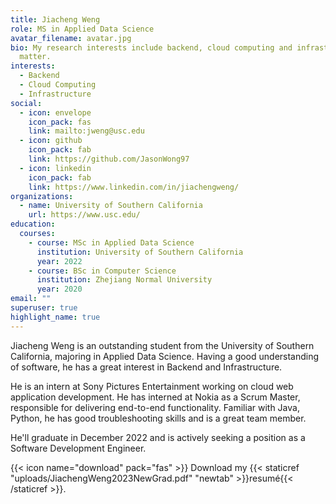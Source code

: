 ```yaml
---
title: Jiacheng Weng
role: MS in Applied Data Science
avatar_filename: avatar.jpg
bio: My research interests include backend, cloud computing and infrastructure
  matter.
interests:
  - Backend
  - Cloud Computing
  - Infrastructure
social:
  - icon: envelope
    icon_pack: fas
    link: mailto:jweng@usc.edu
  - icon: github
    icon_pack: fab
    link: https://github.com/JasonWong97
  - icon: linkedin
    icon_pack: fab
    link: https://www.linkedin.com/in/jiachengweng/
organizations:
  - name: University of Southern California
    url: https://www.usc.edu/
education:
  courses:
    - course: MSc in Applied Data Science
      institution: University of Southern California
      year: 2022
    - course: BSc in Computer Science
      institution: Zhejiang Normal University
      year: 2020
email: ""
superuser: true
highlight_name: true
---
```

Jiacheng Weng is an outstanding student from the University of Southern California, majoring in Applied Data Science. Having a good understanding of software, he has a great interest in Backend and Infrastructure. 

He is an intern at Sony Pictures Entertainment working on cloud web application development. He has interned at Nokia as a Scrum Master, responsible for delivering end-to-end functionality. Familiar with Java, Python, he has good troubleshooting skills and is a great team member.

He'll graduate in December 2022 and is actively seeking a position as a Software Development Engineer.

{{< icon name="download" pack="fas" >}} Download my {{< staticref "uploads/JiachengWeng2023NewGrad.pdf" "newtab" >}}resumé{{< /staticref >}}.